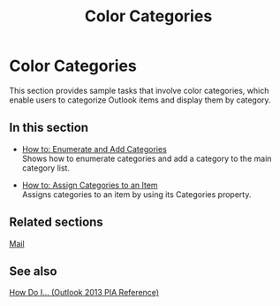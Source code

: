 ﻿---
title: Color Categories
TOCTitle: Color Categories
ms:assetid: 0b4674dd-e38b-4aee-8387-1470611215df
ms:mtpsurl: https://msdn.microsoft.com/en-us/library/Ff424465(v=office.15)
ms:contentKeyID: 55119819
ms.date: 07/24/2014
mtps_version: v=office.15
---

# Color Categories

This section provides sample tasks that involve color categories, which enable users to categorize Outlook items and display them by category.

## In this section

  - [How to: Enumerate and Add Categories](how-to-enumerate-and-add-categories.md)  
    Shows how to enumerate categories and add a category to the main category list.

  - [How to: Assign Categories to an Item](how-to-assign-categories-to-an-item.md)  
    Assigns categories to an item by using its Categories property.

## Related sections

[Mail](mail.md)

## See also



[How Do I... (Outlook 2013 PIA Reference)](how-do-i-outlook-2013-pia-reference.md)

